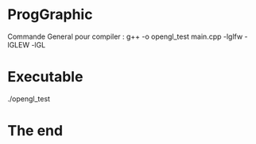 # ProgGraphic
Commande General pour compiler : 
g++ -o opengl_test main.cpp -lglfw -lGLEW -lGL
# Executable 
./opengl_test
# The end
 
